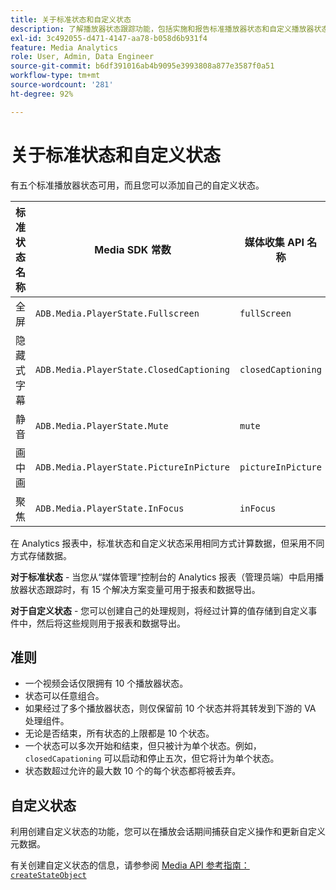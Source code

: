 ```yaml
---
title: 关于标准状态和自定义状态
description: 了解播放器状态跟踪功能，包括实施和报告标准播放器状态和自定义播放器状态的要求和准则。
exl-id: 3c492055-d471-4147-aa78-b058d6b931f4
feature: Media Analytics
role: User, Admin, Data Engineer
source-git-commit: b6df391016ab4b9095e3993808a877e3587f0a51
workflow-type: tm+mt
source-wordcount: '281'
ht-degree: 92%

---
```


# 关于标准状态和自定义状态

有五个标准播放器状态可用，而且您可以添加自己的自定义状态。

| 标准状态名称 | Media SDK 常数 | 媒体收集 API 名称 |
|-----------------------|------------------------------------------|-----------------------------|
| 全屏 | `ADB.Media.PlayerState.Fullscreen` | `fullScreen` |
| 隐藏式字幕 | `ADB.Media.PlayerState.ClosedCaptioning` | `closedCaptioning` |
| 静音 | `ADB.Media.PlayerState.Mute` | `mute` |
| 画中画 | `ADB.Media.PlayerState.PictureInPicture` | `pictureInPicture` |
| 聚焦 | `ADB.Media.PlayerState.InFocus` | `inFocus` |

在 Analytics 报表中，标准状态和自定义状态采用相同方式计算数据，但采用不同方式存储数据。

**对于标准状态** - 当您从“媒体管理”控制台的 Analytics 报表（管理员端）中启用播放器状态跟踪时，有 15 个解决方案变量可用于报表和数据导出。

**对于自定义状态** - 您可以创建自己的处理规则，将经过计算的值存储到自定义事件中，然后将这些规则用于报表和数据导出。

## 准则

* 一个视频会话仅限拥有 10 个播放器状态。
* 状态可以任意组合。
* 如果经过了多个播放器状态，则仅保留前 10 个状态并将其转发到下游的 VA 处理组件。
* 无论是否结束，所有状态的上限都是 10 个状态。
* 一个状态可以多次开始和结束，但只被计为单个状态。例如，`closedCapationing` 可以启动和停止五次，但它将计为单个状态。
* 状态数超过允许的最大数 10 个的每个状态都将被丢弃。

## 自定义状态

利用创建自定义状态的功能，您可以在播放会话期间捕获自定义操作和更新自定义元数据。

有关创建自定义状态的信息，请参参阅 [Media API 参考指南：`createStateObject`](https://aep-sdks.gitbook.io/docs/using-mobile-extensions/adobe-media-analytics/media-api-reference#createstateobject)
